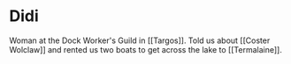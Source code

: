 # Didi

Woman at the Dock Worker's Guild in [[Targos]]. Told us about [[Coster Wolclaw]] and rented us two boats to get across the lake to [[Termalaine]].